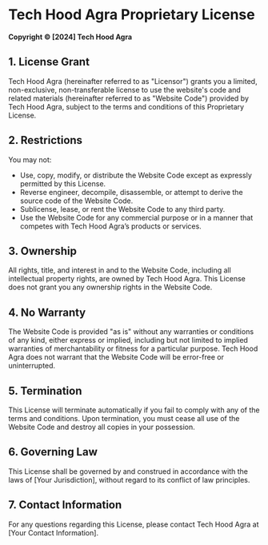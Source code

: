 # Tech Hood Agra Proprietary License

**Copyright © [2024] Tech Hood Agra**

## 1. License Grant

Tech Hood Agra (hereinafter referred to as "Licensor") grants you a limited, non-exclusive, non-transferable license to use the website's code and related materials (hereinafter referred to as "Website Code") provided by Tech Hood Agra, subject to the terms and conditions of this Proprietary License.

## 2. Restrictions

You may not:
- Use, copy, modify, or distribute the Website Code except as expressly permitted by this License.
- Reverse engineer, decompile, disassemble, or attempt to derive the source code of the Website Code.
- Sublicense, lease, or rent the Website Code to any third party.
- Use the Website Code for any commercial purpose or in a manner that competes with Tech Hood Agra’s products or services.

## 3. Ownership

All rights, title, and interest in and to the Website Code, including all intellectual property rights, are owned by Tech Hood Agra. This License does not grant you any ownership rights in the Website Code.

## 4. No Warranty

The Website Code is provided "as is" without any warranties or conditions of any kind, either express or implied, including but not limited to implied warranties of merchantability or fitness for a particular purpose. Tech Hood Agra does not warrant that the Website Code will be error-free or uninterrupted.

## 5. Termination

This License will terminate automatically if you fail to comply with any of the terms and conditions. Upon termination, you must cease all use of the Website Code and destroy all copies in your possession.

## 6. Governing Law

This License shall be governed by and construed in accordance with the laws of [Your Jurisdiction], without regard to its conflict of law principles.

## 7. Contact Information

For any questions regarding this License, please contact Tech Hood Agra at [Your Contact Information].
